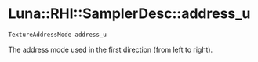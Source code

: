 # Luna::RHI::SamplerDesc::address_u

```c++
TextureAddressMode address_u
```

The address mode used in the first direction (from left to right). 

